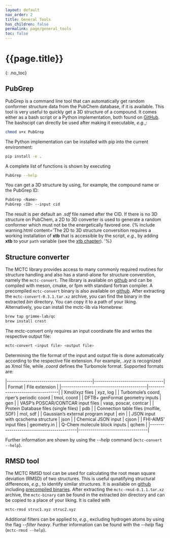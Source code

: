 ```yaml
---
layout: default
nav_order: 2
title: General Tools
has_children: false
permalink: page/general_tools
toc: false
---
```

# {{page.title}}
{: .no_toc}

## PubGrep

PubGrep is a command line tool that can automatically get random conformer structure data from the PubChem database, if it is available. This tool is very useful to quickly get a 3D structure of a compound. It comes either as a bash script or a Python implementation, both found on [GitHub](https://github.com/grimme-lab/PubGrep). The bashscipt can directly be used after making it executable, *e.g.*,:

```bash
chmod u+x PubGrep
```

The Python implementation can be installed with pip into the current environment:

```bash
pip install -e .
```

A complete list of functions is shown by executing

```bash
PubGrep --help
```

You can get a 3D structure by using, for example, the compound name or the PubGrep ID:

```bash
PubGrep <Name>
PubGrep <ID> --input cid
``` 

The result is per default an *.sdf* file named after the CID. If there is no 3D structure on PubChem, a 2D to 3D converter is used to generate a random conformer which must not be the energetically favored one.
{% include warning.html content='The 2D to 3D structure conversition requires a working installation of **xtb** that is accessible by the script, *e.g.*, by adding **xtb** to your `path` variable (see the [xtb chapter](/page/xtb/installation)).
'%}

## Structure converter

The MCTC library provides access to many commonly required routines for structure handling and also has a stand-alone for structure converstion, namely the `mctc-convert`.
The library is available on [github](https://github.com/grimme-lab/mctc-lib) and can be compiled with meson, cmake, or fpm with standard fortran compiler.
A precompiled `mctc-convert` binary is also available on [github](https://github.com/grimme-lab/mctc-lib/releases/tag/v0.3.1). After extracting the `mctc-convert-0.3.1.tar.xz` archive, you can find the binary in the extracted *bin* directory. You can copy it to a path of your liking.
Alternatively, you can install the mctc-lib via Homebrew:

```bash
brew tap grimme-lab/qc
brew install crest
```

The mctc-convert only requires an input coordinate file and writes the respective output file:

```bash
mctc-convert <input file> <output file>
```

Determining the file format of the input and output file is done automatically according to the respective file extension. For example, *.xyz* is recognized as Xmol file, while *.coord* defines the Turbomole format.
Supported formats are:

|------------------------------------------|----------------------------------|
| Format                                   | File extension                   |
|------------------------------------------|----------------------------------|
| Xmol/xyz files                          | xyz, log                        |
| Turbomole’s coord, riper’s periodic coord | tmol, coord                     |
| DFTB+ genFormat geometry inputs          | gen                              |
| VASP’s POSCAR/CONTCAR input files        | vasp, poscar, contcar           |
| Protein Database files (single files)    | pdb                              |
| Connection table files (molfile, SDF)    | mol, sdf                         |
| Gaussian’s external program input        | ein                              |
| JSON input with qcschema structure       | json                             |
| Chemical JSON input                      | cjson                            |
| FHI-AIMS' input files                    | geometry.in                      |
| Q-Chem molecule block inputs             | qchem                            |
|------------------------------------------|----------------------------------|

Further information are shown by using the *--help* command (`mctc-convert --help`).


## RMSD tool

The MCTC RMSD tool can be used for calculating the root mean square deviation (RMSD) of two structures. This is useful qunatifying structural differences, *e.g.*, to identify similar structures. It is available on [github](https://github.com/grimme-lab/rmsd-tool) including [precompiled binaries](https://github.com/grimme-lab/rmsd-tool/releases). After extracting the `mctc-rmsd-0.1.1.tar.xz` archive, the `mctc-binary` can be found in the extracted *bin* directory and can be copied to a place of your liking.
It is called with

```bash
mctc-rmsd struc1.xyz struc2.xyz
```

Additional filters can be applied to, *e.g.*, excluding hydrogen atoms by using the flag *--filter heavy*. Further information can be found with the *--help* flag (`mctc-rmsd --help`).
